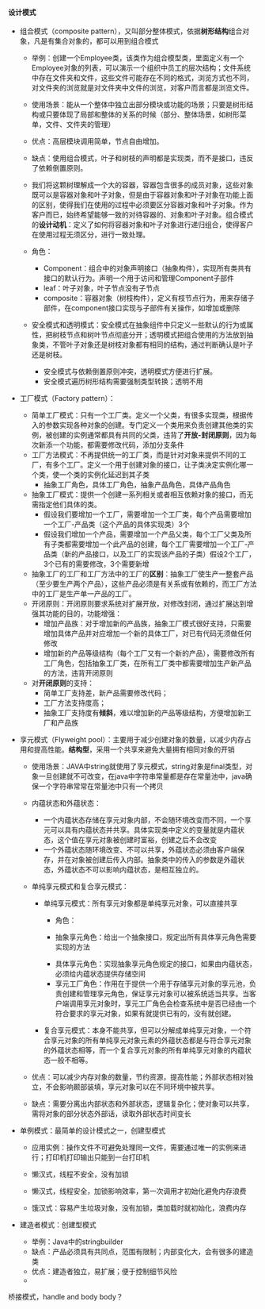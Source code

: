 #### 设计模式

* 组合模式（composite pattern），又叫部分整体模式，依据**树形结构**组合对象，凡是有集合对象的，都可以用到组合模式

  * 举例：创建一个Employee类，该类作为组合模型类，里面定义有一个Employee对象的列表，可以演示一个组织中员工的层次结构；文件系统中存在文件夹和文件，这些文件可能存在不同的格式，浏览方式也不同，对文件夹的浏览就是对文件夹中文件的浏览，对客户而言都是浏览文件。
  * 使用场景：能从一个整体中独立出部分模块或功能的场景；只要是树形结构或只要体现了局部和整体的关系的时候（部分、整体场景，如树形菜单，文件、文件夹的管理）
  * 优点：高层模块调用简单，节点自由增加。
  * 缺点：使用组合模式，叶子和树枝的声明都是实现类，而不是接口，违反了依赖倒置原则。
  * 我们将这颗树理解成一个大的容器，容器包含很多的成员对象，这些对象既可以是容器对象和叶子对象，但是由于容器对象和叶子对象在功能上面的区别，使得我们在使用的过程中必须要区分容器对象和叶子对象。作为客户而已，始终希望能够一致的对待容器的、对象和叶子对象。组合模式的**设计动机**：定义了如何将容器对象和叶子对象进行递归组合，使得客户在使用过程无须区分，进行一致处理。
  * 角色：
    * Component：组合中的对象声明接口（抽象构件），实现所有类共有接口的默认行为。声明一个用于访问和管理Component子部件
    * leaf：叶子对象，叶子节点没有子节点
    * composite：容器对象（树枝构件），定义有枝节点行为，用来存储子部件，在component接口实现与子部件有关操作，如增加或删除

  * 安全模式和透明模式：安全模式在抽象组件中只定义一些默认的行为或属性，把树枝节点和树叶节点彻底分开；透明模式把组合使用的方法放到抽象类，不管叶子对象还是树枝对象都有相同的结构，通过判断确认是叶子还是树枝。
    * 安全模式与依赖倒置原则冲突，透明模式方便进行扩展。
    * 安全模式遍历树形结构需要强制类型转换；透明不用

* 工厂模式（Factory pattern）：

  * 简单工厂模式：只有一个工厂类。定义一个父类，有很多实现类，根据传入的参数实现各种对象的创建。专门定义一个类用来负责创建其他类的实例，被创建的实例通常都具有共同的父类，违背了**开放-封闭原则**，因为每次新添一个功能，都需要修改代码，添加分支条件
  * 工厂方法模式：不再提供统一的工厂类，而是针对对象来提供不同的工厂，有多个工厂。定义一个用于创建对象的接口，让子类决定实例化哪一个类，使一个类的实例化延迟到其子类
    * 抽象工厂角色，具体工厂角色，抽象产品角色，具体产品角色
  * 抽象工厂模式：提供一个创建一系列相关或者相互依赖对象的接口，而无需指定他们具体的类。
    * 假设我们要增加一个工厂，需要增加一个工厂类，每个产品需要增加一个工厂-产品类（这个产品的具体实现类）3个
    * 假设我们增加一个产品，需要增加一个产品父类，每个工厂父类及所有子类都需要增加一个此产品的创建，每个工厂需要增加一个工厂-产品类（新的产品接口，以及工厂的实现该产品的子类）假设2个工厂，3个已有的需要修改，3个需要新增
  * 抽象工厂的工厂和工厂方法中的工厂的**区别**：抽象工厂使生产一整套产品（至少要生产两个产品），这些产品必须是有关系或有依赖的，而工厂方法中的工厂是生产单一产品的工厂。
  * 开闭原则：开闭原则要求系统对扩展开放，对修改封闭，通过扩展达到增强其功能的目的，功能增强：
    * 增加产品族：对于增加新的产品族，抽象工厂模式很好支持，只需要增加具体产品并对应增加一个新的具体工厂，对已有代码无须做任何修改
    * 增加新的产品等级结构（每个工厂又有一个新的产品），需要修改所有工厂角色，包括抽象工厂类，在所有工厂类中都需要增加生产新产品的方法，违背开闭原则
  * 对**开闭原则**的支持：
    * 简单工厂支持差，新产品需要修改代码；
    * 工厂方法支持度高；
    * 抽象工厂支持度有**倾斜**，难以增加新的产品等级结构，方便增加新工厂和产品族

* 享元模式（Flyweight pool）：主要用于减少创建对象的数量，以减少内存占用和提高性能。**结构型**，采用一个共享来避免大量拥有相同对象的开销

  * 使用场景：JAVA中string就使用了享元模式，string对象是final类型，对象一旦创建就不可改变，在java中字符串常量都是存在常量池中，java确保一个字符串常常在常量池中只有一个拷贝
  * 内蕴状态和外蕴状态：
    * 一个内蕴状态存储在享元对象内部，不会随环境改变而不同，一个享元可以具有内蕴状态并共享。具体实现类中定义的变量就是内蕴状态，这个值在享元对象被创建时富裕，创建之后不会改变
    * 一个外蕴状态随环境改变、不可以共享，外蕴状态必须由客户端保存，并在对象被创建后传入内部。抽象类中的传入的参数是外蕴状态，外蕴状态不可以影响内蕴状态，是相互独立的。

  * 单纯享元模式和复合享元模式：

    * 单纯享元模式：所有享元对象都是单纯享元对象，可以直接共享

      * 角色：

      * 抽象享元角色：给出一个抽象接口，规定出所有具体享元角色需要实现的方法

      - 具体享元角色：实现抽象享元角色规定的接口，如果由内蕴状态，必须给内蕴状态提供存储空间
      - 享元工厂角色：作用在于提供一个用于存储享元对象的享元池，负责创建和管理享元角色，保证享元对象可以被系统适当共享。当客户端调用享元对象时，享元工厂角色会检查系统中是否已经由一个符合要求的享元对象，如果有就提供已有的，没有就创建。

    * 复合享元模式：本身不能共享，但可以分解成单纯享元对象，一个符合享元对象的所有单纯享元对象元素的外蕴状态都是与符合享元对象的外蕴状态相等，而一个复合享元对象的所有单纯享元对象的内蕴状态一般不相等。

  * 优点：可以减少内存对象的数量，节约资源，提高性能；外部状态相对独立，不会影响颞部装填，享元对象可以在不同环境中被共享。
  * 缺点：需要分离出内部状态和外部状态，逻辑复杂化；使对象可以共享，需将对象的部分状态外部话，读取外部状态时间变长

* 单例模式：最简单的设计模式之一，创建型模式

  * 应用实例：操作文件不可避免处理同一文件，需要通过唯一的实例来进行；打印机打印输出只能到一台打印机

  * 懒汉式，线程不安全，没有加锁
  * 懒汉式，线程安全，加锁影响效率，第一次调用才初始化避免内存浪费
  * 饿汉式：容易产生垃圾对象，没有加锁，类加载时就初始化，浪费内存

* 建造者模式：创建型模式
  * 举例：Java中的stringbuilder
  * 缺点：产品必须具有共同点，范围有限制；内部变化大，会有很多的建造类
  * 优点：建造者独立，易扩展；便于控制细节风险
  * 



桥接模式，handle and body  body？

